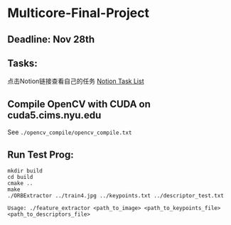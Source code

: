 # Multicore-Final-Project



## Deadline: Nov 28th



## Tasks:

点击Notion链接查看自己的任务 [Notion Task List](https://www.notion.so/307a05aec2e24f13a39f778f6f9c1126?v=2e692dd61dc944e99d47bba17e807b30)



## Compile OpenCV with CUDA on cuda5.cims.nyu.edu

See `./opencv_compile/opencv_compile.txt`




## Run Test Prog:
```
mkdir build
cd build
cmake ..
make
./ORBExtractor ../train4.jpg ../keypoints.txt ../descriptor_test.txt
```

```Usage: ./feature_extractor <path_to_image> <path_to_keypoints_file> <path_to_descriptors_file>```
